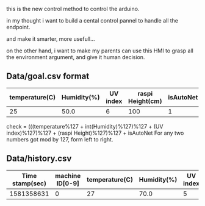 this is the new control method to control the arduino.

in my thought i want to build a cental control pannel to handle all the endpoint.

and make it smarter, more usefull...

on the other hand, i want to make my parents can use this HMI to grasp all the environment argument, and give it human decision.

## Data/goal.csv format
|temperature(C)|Humidity(%)|UV index|raspi Height(cm)|isAutoNet|check|
|-|-|-|-|-|-|
|25|50.0|6|100|1|55|
check = (((temperature%127 + int(Humidity)%127)%127 + (UV index)%127)%127 + (raspi Height)%127)%127 + isAutoNet
For any two numbers got mod by 127, form left to right.

## Data/history.csv
|Time stamp(sec)|machine ID[0-9]|temperature(C)|Humidity(%)|UV index|check|
|-|-|-|-|-|-|
|1581358631|0|27|70.0|5|102|